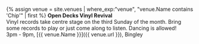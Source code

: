 {% assign venue = site.venues 
    | where_exp:"venue", "venue.Name contains 'Chip'"
    | first %}
**Open Decks Vinyl Revival**<br>
Vinyl records take centre stage on the third Sunday of the month. Bring some records to play or just come along to listen. Dancing is allowed!<br>
3pm - 9pm, [{{ venue.Name }}]({{ venue.url }}), Bingley